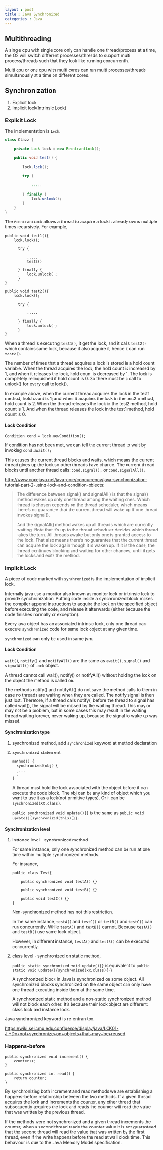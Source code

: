```yaml
---
layout : post
title : Java Synchronized
categories : Java
---
```


## Multithreading

  A single cpu with single core only can handle one thread/process at a time, the OS will switch different processes/threads
  to support multi process/threads such that they look like running concurrently.
  
  Multi cpu or one cpu with multi cores can run multi processes/threads simultanously at a time on different cores.
  
## Synchronization

  1. Explicit lock
  2. Implicit lock(Intrinsic Lock)
  
### Explicit Lock

  The implementation is `Lock`.

```Java
class Clazz {

    private Lock lock = new ReentrantLock();
 
    public void test() {
    
        lock.lock();
 
        try {
 
            .....
 
        } finally {
            lock.unlock(); 
        }
    }
}
```

  The `ReentrantLock` allows a thread to acquire a lock it already owns multiple times recursively. For example,
  
  ```
  public void test1(){
      lock.lock();
 
        try {
 
            .....
            test2()
 
        } finally {
            lock.unlock(); 
        }
  }
  
  public void test2(){
      lock.lock();
 
        try {
 
            .....
 
        } finally {
            lock.unlock(); 
        }
  }
  ```
  
  When a thread is executing `test1()`, it get the lock, and it calls `test2()` which contains same lock, 
  because it also acquire it, hence it can run `test2()`. 
  
  The number of times that a thread acquires a lock is stored in a hold count variable. 
  When the thread acquires the lock, the hold count is increased by 1, and when it releases the lock, hold count is 
  decreased by 1. The lock is completely relinquished if hold count is 0. So there must be a call to unlock() for every call 
  to lock().
  
  In example above, when the current thread acquires the lock in the test1 method, hold count is 1; 
  and when it acquires the lock in the test2 method, hold count is 2. 
  When the thread releases the lock in the test2 method, hold count is 1. 
  And when the thread releases the lock in the test1 method, hold count is 0.
  
#### Lock Condition

  `Condition cond = lock.newCondition();`
  
  If condition has not been met, we can tell the current thread to wait by invoking `cond.await();`
  
  This causes the current thread blocks and waits, which means the current thread gives up the lock so other threads have 
  chance. The current thread blocks until another thread calls:
  `cond.signal();` or `cond.signalAll();`
  
  http://www.codejava.net/java-core/concurrency/java-synchronization-tutorial-part-2-using-lock-and-condition-objects:
  > The difference between signal() and signalAll() is that the signal() method wakes up only one thread among the waiting 
  > ones. Which thread is chosen depends on the thread scheduler, which means there’s no guarantee that the current thread 
  > will wake up if one thread invokes signal().
  > 
  > And the signalAll() method wakes up all threads which are currently waiting. Note that it’s up to the thread scheduler 
  > decides which thread takes the turn. All threads awake but only one is granted access to the lock. 
  > That also means there’s no guarantee that the current thread can acquire the lock again though it is waken up. 
  > If it is the case, the thread continues blocking and waiting for other chances, until it gets the locks and exits the 
  > method.
   
### Implicit Lock

  A piece of code marked with `synchronized` is the implementation of implicit lock.
  
  Internally java use a monitor also known as monitor lock or intrinsic lock to provide synchronization. 
  Putting code inside a synchronized block makes the compiler append instructions to acquire the lock on the specified object before 
  executing the code, and release it afterwards (either because the code finishes normally or exception). 
  
  Every java object has an associated intrinsic lock, only one thread can execute `synchronized` code for same lock object 
  at any given time.
  
  `synchronized` can only be used in same jvm.

#### Lock Condition

  `wait()`, `notify()` and `notifyAll()` are the same as `await()`, `signal()` and `signalAll()` of `Lock` object.
  
  A thread cannot call wait(), notify() or notifyAll() without holding the lock on the object the method is called on.
  
  The methods notify() and notifyAll() do not save the method calls to them in case no threads are waiting when they are called. 
  The notify signal is then just lost. Therefore, if a thread calls notify() before the thread to signal has called wait(), 
  the signal will be missed by the waiting thread. This may or may not be a problem, 
  but in some cases this may result in the waiting thread waiting forever, never waking up, because the signal to wake up was missed.

#### Synchronization type

  1. synchronized method, add `synchronized` keyword at method declaration
     
  2. synchronized statement
  
     ```
     method() {
       synchronized(obj) {
       ....
       }
     }
     ```
     
     A thread must hold the lock associated with the object before it can execute the code block. 
     The obj can be any kind of object which you want to use it as a lock(not primitive types).
     Or it can be `synchronized(XX.class)`.
     
     `public synchronized void update(){}` is the same as `public void update(){synchronized(this){}}`.
  
#### Synchronization level

  1. instance level - synchronized method
  
     For same instance, only one synchronized method can be run at one time within multiple synchronized methods.
     
     For instance, 
     ```
     public class Test{
     
         public synchronized void testA() {}
         
         public synchronized void testB() {}
         
         public void testC() {}
     }
     ```
     
     Non-synchronized method has not this restriction. 
     
     In the same instance, `testA()` and `testC()` or `testB()` and `testC()` can run concurrently. 
     While `testA()` and `testB()` cannot. Because `testA()` and `testB()` use same lock object.
     
     However, in different instance, `testA()` and `testB()` can be executed concurrently.
     
  2. class level - synchronized on static method, 
     
     `public static synchronized void update(){}` is equivalent to 
     `public static void update(){synchronized(xx.class){}}`
     
      A synchronized block in Java is synchronized on some object. 
      All synchronized blocks synchronized on the same object can only have one thread executing inside them at the same time. 
      
      A synchronized static method and a non-static synchronized method will not block each other. 
      It’s because their lock object are different: class lock and instance lock.
   
Java synchronized keyword is re-entran too.

https://wiki.sei.cmu.edu/confluence/display/java/LCK01-J.+Do+not+synchronize+on+objects+that+may+be+reused

### Happens-before

  ```
  public synchronized void increment() {
      counter++;
  }

  public synchronized int read() {
      return counter;
  }
  ```

  By synchronizing both increment and read methods we are establishing a happens-before relationship between the two 
  methods. If a given thread acquires the lock and increments the counter, any other thread that subsequently acquires the 
  lock and reads the counter will read the value that was written by the previous thread.

  If the methods were not synchronized and a given thread increments the counter, when a second thread reads the counter 
  value it is not guaranteed that the second thread will read the value that was written by the first thread, even if the 
  write happens before the read at wall clock time. This behaviour is due to the Java Memory Model specification.

